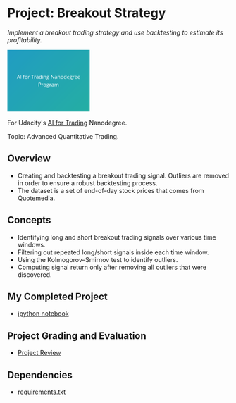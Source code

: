 # Project: Breakout Strategy
*Implement a breakout trading strategy and use backtesting to estimate its profitability.*

<img src="https://github.com/jamesdellinger/ai_for_trading_nanodegree_breakout_strategy_project/blob/master/aitndlogo.png" height="140">

For Udacity's [AI for Trading](https://www.udacity.com/course/ai-for-trading--nd880) Nanodegree.

Topic: Advanced Quantitative Trading.

## Overview
* Creating and backtesting a breakout trading signal. Outliers are removed in order to ensure a robust backtesting process.
* The dataset is a set of end-of-day stock prices that comes from Quotemedia.

## Concepts
* Identifying long and short breakout trading signals over various time windows.
* Filtering out repeated long/short signals inside each time window.
* Using the Kolmogorov–Smirnov test to identify outliers.
* Computing signal return only after removing all outliers that were discovered.

## My Completed Project
* [ipython notebook](http://nbviewer.jupyter.org/github/jamesdellinger/ai_for_trading_nanodegree_breakout_strategy_project/blob/master/project_2_starter.ipynb)

## Project Grading and Evaluation
* [Project Review](https://github.com/jamesdellinger/ai_for_trading_nanodegree_breakout_strategy_project/blob/master/breakout_strategy_project_review.pdf)

## Dependencies
* [requirements.txt](https://github.com/jamesdellinger/ai_for_trading_nanodegree_breakout_strategy_project/blob/master/requirements.txt)
